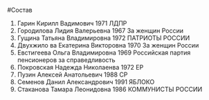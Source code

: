 #Состав
1. Гарин Кирилл Вадимович 1971 ЛДПР
2. Городилова Лидия Валерьевна 1967 За женщин России
3. Гущина Татьяна Владимировна 1972 ПАТРИОТЫ РОССИИ
4. Двухжило ва Екатерина Викторовна 1970 За женщин России
5. Евстигеева Ольга Владимировна 1969 Российская партия пенсионеров за справедливость
6. Покровская Надежда Николаенва 1972 ЕР
7. Пузин Алексей Анатольевич 1988 СР
8. Семенов Данил Александрович 1991 ЯБЛОКО
9. Стаканова Тамара Леонидовна 1986 КОММУНИСТЫ РОССИИ
